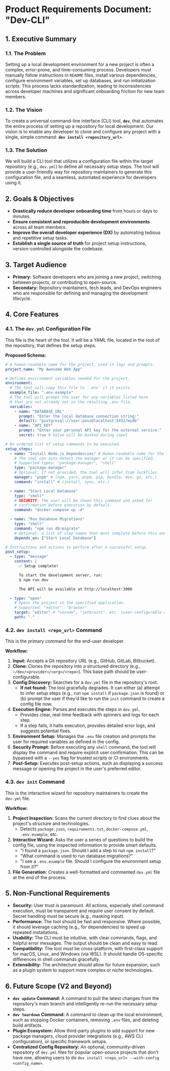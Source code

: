 # Product Requirements Document: "Dev-CLI"

## 1. Executive Summary

### 1.1. The Problem
Setting up a local development environment for a new project is often a complex, error-prone, and time-consuming process. Developers must manually follow instructions in `README` files, install various dependencies, configure environment variables, set up databases, and run initialization scripts. This process lacks standardization, leading to inconsistencies across developer machines and significant onboarding friction for new team members.

### 1.2. The Vision
To create a universal command-line interface (CLI) tool, **`dev`**, that automates the entire process of setting up a repository for local development. Our vision is to enable any developer to clone and configure any project with a single, simple command: **`dev install <repository_url>`**.

### 1.3. The Solution
We will build a CLI tool that utilizes a configuration file within the target repository (e.g., `dev.yml`) to define all necessary setup steps. The tool will provide a user-friendly way for repository maintainers to generate this configuration file, and a seamless, automated experience for developers using it.

## 2. Goals & Objectives

*   **Drastically reduce developer onboarding time** from hours or days to minutes.
*   **Ensure consistent and reproducible development environments** across all team members.
*   **Improve the overall developer experience (DX)** by automating tedious and repetitive setup tasks.
*   **Establish a single source of truth** for project setup instructions, version-controlled alongside the codebase.

## 3. Target Audience

*   **Primary:** Software developers who are joining a new project, switching between projects, or contributing to open-source.
*   **Secondary:** Repository maintainers, tech leads, and DevOps engineers who are responsible for defining and managing the development lifecycle.

## 4. Core Features

### 4.1. The `dev.yml` Configuration File
This file is the heart of the tool. It will be a YAML file, located in the root of the repository, that defines the setup steps.

**Proposed Schema:**

```yaml
# A human-readable name for the project, used in logs and prompts.
project_name: "My Awesome Web App"

# Defines environment variables needed for the project.
environment:
  # The tool will copy this file to `.env` if it exists.
  example_file: ".env.example"
  # The tool will prompt the user for any variables listed here
  # that are not already set in the resulting .env file.
  variables:
    - name: "DATABASE_URL"
      prompt: "Enter the local database connection string:"
      default: "postgresql://user:pass@localhost:5432/mydb"
    - name: "API_KEY"
      prompt: "Enter your personal API key for the external service:"
      secret: true # Value will be masked during input

# An ordered list of setup commands to be executed.
setup_steps:
  - name: "Install Node.js Dependencies" # Human-readable name for the step
    # The tool can auto-detect the manager or it can be specified.
    # Supported types: "package-manager", "shell"
    type: "package-manager"
    # Optional: If not provided, the tool will infer from lockfiles.
    manager: "pnpm" # (npm, yarn, pnpm, pip, bundle, mvn, go, etc.)
    command: "install" # (install, sync, etc.)

  - name: "Start Local Database"
    type: "shell"
    # SECURITY: The user will be shown this command and asked for
    # confirmation before execution by default.
    command: "docker-compose up -d"

  - name: "Run Database Migrations"
    type: "shell"
    command: "npm run db:migrate"
    # Optional: a list of step names that must complete before this one runs.
    depends_on: ["Start Local Database"]

# Instructions and actions to perform after a successful setup.
post_setup:
  - type: "message"
    content: |
      ✅ Setup complete!

      To start the development server, run:
      $ npm run dev

      The API will be available at http://localhost:3000

  - type: "open"
    # Opens the project in the specified application.
    # Supported: "editor", "browser"
    target: "editor" # "vscode", "jetbrains", etc. (user-configurable default)
    path: "."
```

### 4.2. `dev install <repo_url>` Command
This is the primary command for the end-user developer.

**Workflow:**
1.  **Input:** Accepts a Git repository URL (e.g., GitHub, GitLab, Bitbucket).
2.  **Clone:** Clones the repository into a structured directory (e.g., `~/dev/<provider>/<org>/<repo>`). This base path should be user-configurable.
3.  **Config Discovery:** Searches for a `dev.yml` file in the repository's root.
    *   **If not found:** The tool gracefully degrades. It can either (a) attempt to infer setup steps (e.g., run `npm install` if `package.json` is found) or (b) prompt the user if they'd like to run the `init` command to create a config file now.
4.  **Execution Engine:** Parses and executes the steps in `dev.yml`.
    *   Provides clear, real-time feedback with spinners and logs for each step.
    *   If a step fails, it halts execution, provides detailed error logs, and suggests potential fixes.
5.  **Environment Setup:** Manages the `.env` file creation and prompts the user for required variables as defined in the config.
6.  **Security Prompt:** Before executing any `shell` command, the tool will display the command and require explicit user confirmation. This can be bypassed with a `--yes` flag for trusted scripts or CI environments.
7.  **Post-Setup:** Executes post-setup actions, such as displaying a success message or opening the project in the user's preferred editor.

### 4.3. `dev init` Command
This is the interactive wizard for repository maintainers to create the `dev.yml` file.

**Workflow:**
1.  **Project Inspection:** Scans the current directory to find clues about the project's structure and technologies.
    *   Detects `package.json`, `requirements.txt`, `docker-compose.yml`, `.env.example`, etc.
2.  **Interactive Wizard:** Asks the user a series of questions to build the config file, using the inspected information to provide smart defaults.
    *   "I found a `package.json`. Should I add a step to run `npm install`?"
    *   "What command is used to run database migrations?"
    *   "I see a `.env.example` file. Should I configure the environment setup from it?"
3.  **File Generation:** Creates a well-formatted and commented `dev.yml` file at the end of the process.

## 5. Non-Functional Requirements

*   **Security:** User trust is paramount. All actions, especially shell command execution, must be transparent and require user consent by default. Secret handling must be secure (e.g., masking input).
*   **Performance:** The tool should be fast and responsive. Where possible, it should leverage caching (e.g., for dependencies) to speed up repeated installations.
*   **Usability:** The CLI must be intuitive, with clear commands, flags, and helpful error messages. The output should be clean and easy to read.
*   **Compatibility:** The tool must be cross-platform, with first-class support for macOS, Linux, and Windows (via WSL). It should handle OS-specific differences in shell commands gracefully.
*   **Extensibility:** The architecture should allow for future expansion, such as a plugin system to support more complex or niche technologies.

## 6. Future Scope (V2 and Beyond)

*   **`dev update` Command:** A command to pull the latest changes from the repository's main branch and intelligently re-run the necessary setup steps.
*   **`dev teardown` Command:** A command to clean up the local environment, such as stopping Docker containers, removing `.env` files, and deleting build artifacts.
*   **Plugin Ecosystem:** Allow third-party plugins to add support for new package managers, cloud provider integrations (e.g., AWS CLI configuration), or specific framework setups.
*   **Centralized Config Repository:** An optional, community-driven repository of `dev.yml` files for popular open-source projects that don't have one, allowing users to do `dev install <repo_url> --with-config <config_name>`. 